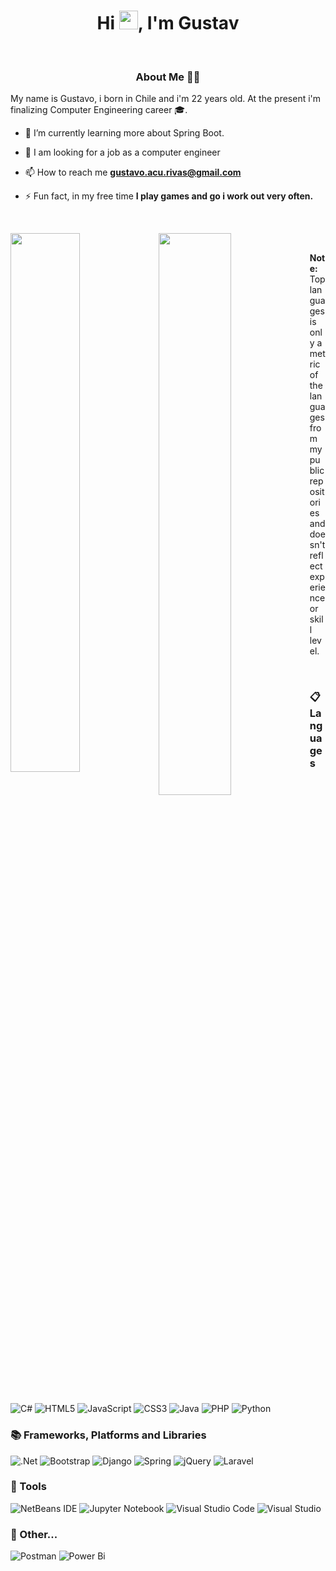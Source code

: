 <h1 align="center">Hi <img src="https://raw.githubusercontent.com/MartinHeinz/MartinHeinz/master/wave.gif" width="30px">, I'm Gustav</h1>

&nbsp;

<h3 align="center">About Me 🐱‍💻</h1>

My name is Gustavo, i born in Chile and i'm 22 years old. At the present i'm finalizing Computer Engineering career 🎓.

- 🌱 I’m currently learning more about Spring Boot.

- 👯 I am looking for a job as a computer engineer

- 📫 How to reach me **gustavo.acu.rivas@gmail.com**

- ⚡ Fun fact, in my free time **I play games and go i work out very often.**


&nbsp;

<img align="left" style="display: block; margin: 0 auto; width:47%;" src="https://github-readme-stats.vercel.app/api?username=razhe&show_icons=true&theme=dark"/>


<img align="left" style="display: block; margin: 0 auto; width:48%;" src="https://github-readme-stats.vercel.app/api/top-langs/?username=anuraghazra&layout=compact&theme=dark"/>

&nbsp;

<b>Note:</b> Top languages is only a metric of the languages from my public repositories and doesn't reflect experience or skill level.

&nbsp;

### 📋 Languages

![C#](https://img.shields.io/badge/c%23-%23239120.svg?style=for-the-badge&logo=c-sharp&logoColor=white)
![HTML5](https://img.shields.io/badge/html5-%23E34F26.svg?style=for-the-badge&logo=html5&logoColor=white)
![JavaScript](https://img.shields.io/badge/javascript-%23323330.svg?style=for-the-badge&logo=javascript&logoColor=%23F7DF1E)
![CSS3](https://img.shields.io/badge/css3-%231572B6.svg?style=for-the-badge&logo=css3&logoColor=white)
![Java](https://img.shields.io/badge/java-%23ED8B00.svg?style=for-the-badge&logo=java&logoColor=white)
![PHP](https://img.shields.io/badge/php-%23777BB4.svg?style=for-the-badge&logo=php&logoColor=white)
![Python](https://img.shields.io/badge/python-3670A0?style=for-the-badge&logo=python&logoColor=ffdd54)


### 📚 Frameworks, Platforms and Libraries

![.Net](https://img.shields.io/badge/.NET-5C2D91?style=for-the-badge&logo=.net&logoColor=white)
![Bootstrap](https://img.shields.io/badge/bootstrap-%23563D7C.svg?style=for-the-badge&logo=bootstrap&logoColor=white)
![Django](https://img.shields.io/badge/django-%23092E20.svg?style=for-the-badge&logo=django&logoColor=white)
![Spring](https://img.shields.io/badge/spring-%236DB33F.svg?style=for-the-badge&logo=spring&logoColor=white)
![jQuery](https://img.shields.io/badge/jquery-%230769AD.svg?style=for-the-badge&logo=jquery&logoColor=white)
![Laravel](https://img.shields.io/badge/laravel-%23FF2D20.svg?style=for-the-badge&logo=laravel&logoColor=white)

### 🔧 Tools

![NetBeans IDE](https://img.shields.io/badge/NetBeansIDE-1B6AC6.svg?style=for-the-badge&logo=apache-netbeans-ide&logoColor=white)
![Jupyter Notebook](https://img.shields.io/badge/jupyter-%23FA0F00.svg?style=for-the-badge&logo=jupyter&logoColor=white)
![Visual Studio Code](https://img.shields.io/badge/Visual%20Studio%20Code-0078d7.svg?style=for-the-badge&logo=visual-studio-code&logoColor=white)
![Visual Studio](https://img.shields.io/badge/Visual%20Studio-5C2D91.svg?style=for-the-badge&logo=visual-studio&logoColor=white)

### 📌 Other...

![Postman](https://img.shields.io/badge/Postman-FF6C37?style=for-the-badge&logo=postman&logoColor=white)
![Power Bi](https://img.shields.io/badge/power_bi-F2C811?style=for-the-badge&logo=powerbi&logoColor=black)

